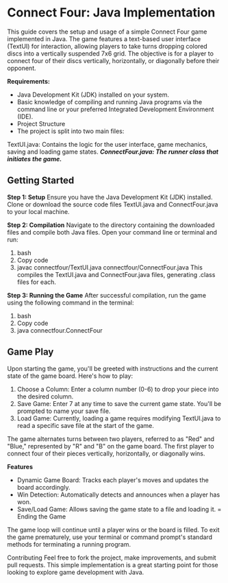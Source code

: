 # **Connect Four: Java Implementation**

This guide covers the setup and usage of a simple Connect Four game implemented in Java. The game features a text-based user interface (TextUI) for interaction, allowing players to take turns dropping colored discs into a vertically suspended 7x6 grid. The objective is for a player to connect four of their discs vertically, horizontally, or diagonally before their opponent.

**Requirements:**
- Java Development Kit (JDK) installed on your system.
- Basic knowledge of compiling and running Java programs via the command line or your preferred Integrated Development Environment (IDE).
- Project Structure
- The project is split into two main files:

TextUI.java: Contains the logic for the user interface, game mechanics, saving and loading game states.
***ConnectFour.java: The runner class that initiates the game.***


## Getting Started

**Step 1: Setup**
Ensure you have the Java Development Kit (JDK) installed. Clone or download the source code files TextUI.java and ConnectFour.java to your local machine.

**Step 2: Compilation**
Navigate to the directory containing the downloaded files and compile both Java files. Open your command line or terminal and run:

1. bash
2. Copy code
3. javac connectfour/TextUI.java connectfour/ConnectFour.java
This compiles the TextUI.java and ConnectFour.java files, generating .class files for each.

**Step 3: Running the Game**
After successful compilation, run the game using the following command in the terminal:

1. bash
2. Copy code
3. java connectfour.ConnectFour

## **Game Play**
Upon starting the game, you'll be greeted with instructions and the current state of the game board. Here's how to play:

1. Choose a Column: Enter a column number (0-6) to drop your piece into the desired column.
2. Save Game: Enter 7 at any time to save the current game state. You'll be prompted to name your save file.
3. Load Game: Currently, loading a game requires modifying TextUI.java to read a specific save file at the start of the game.

The game alternates turns between two players, referred to as "Red" and "Blue," represented by "R" and "B" on the game board. The first player to connect four of their pieces vertically, horizontally, or diagonally wins.

**Features**
- Dynamic Game Board: Tracks each player's moves and updates the board accordingly.
- Win Detection: Automatically detects and announces when a player has won.
- Save/Load Game: Allows saving the game state to a file and loading it.
= Ending the Game

The game loop will continue until a player wins or the board is filled. To exit the game prematurely, use your terminal or command prompt's standard methods for terminating a running program.

Contributing
Feel free to fork the project, make improvements, and submit pull requests. This simple implementation is a great starting point for those looking to explore game development with Java.
